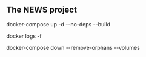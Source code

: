 ## The NEWS project


docker-compose up -d --no-deps --build


docker logs -f <container-name>

docker-compose down --remove-orphans --volumes